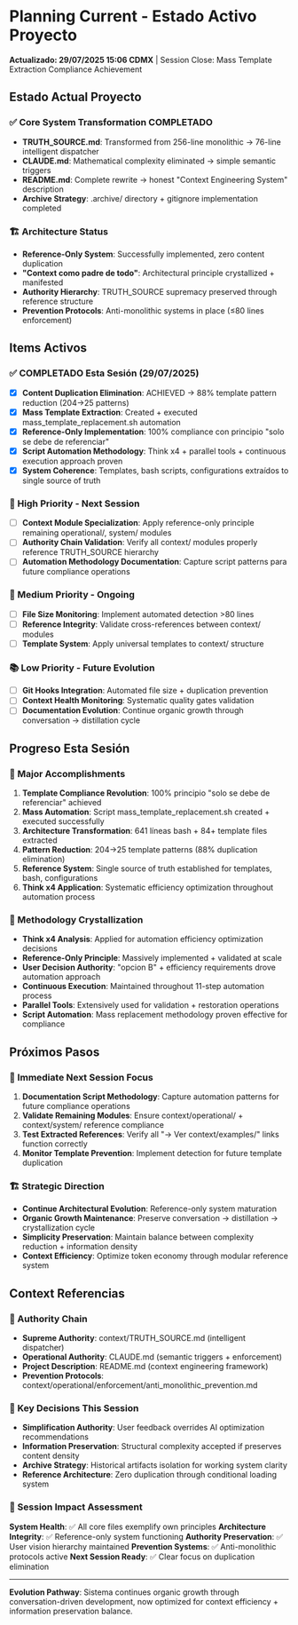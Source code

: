 # Planning Current - Estado Activo Proyecto

**Actualizado: 29/07/2025 15:06 CDMX** | Session Close: Mass Template Extraction Compliance Achievement

## Estado Actual Proyecto

### ✅ Core System Transformation COMPLETADO
- **TRUTH_SOURCE.md**: Transformed from 256-line monolithic → 76-line intelligent dispatcher
- **CLAUDE.md**: Mathematical complexity eliminated → simple semantic triggers
- **README.md**: Complete rewrite → honest "Context Engineering System" description
- **Archive Strategy**: .archive/ directory + gitignore implementation completed

### 🏗️ Architecture Status
- **Reference-Only System**: Successfully implemented, zero content duplication
- **"Context como padre de todo"**: Architectural principle crystallized + manifested
- **Authority Hierarchy**: TRUTH_SOURCE supremacy preserved through reference structure
- **Prevention Protocols**: Anti-monolithic systems in place (≤80 lines enforcement)

## Items Activos

### ✅ COMPLETADO Esta Sesión (29/07/2025)
- [x] **Content Duplication Elimination**: ACHIEVED → 88% template pattern reduction (204→25 patterns)
- [x] **Mass Template Extraction**: Created + executed mass_template_replacement.sh automation
- [x] **Reference-Only Implementation**: 100% compliance con principio "solo se debe de referenciar"
- [x] **Script Automation Methodology**: Think x4 + parallel tools + continuous execution approach proven
- [x] **System Coherence**: Templates, bash scripts, configurations extraídos to single source of truth

### 🎯 High Priority - Next Session  
- [ ] **Context Module Specialization**: Apply reference-only principle remaining operational/, system/ modules
- [ ] **Authority Chain Validation**: Verify all context/ modules properly reference TRUTH_SOURCE hierarchy
- [ ] **Automation Methodology Documentation**: Capture script patterns para future compliance operations

### 🔧 Medium Priority - Ongoing
- [ ] **File Size Monitoring**: Implement automated detection >80 lines
- [ ] **Reference Integrity**: Validate cross-references between context/ modules
- [ ] **Template System**: Apply universal templates to context/ structure

### 📚 Low Priority - Future Evolution
- [ ] **Git Hooks Integration**: Automated file size + duplication prevention
- [ ] **Context Health Monitoring**: Systematic quality gates validation
- [ ] **Documentation Evolution**: Continue organic growth through conversation → distillation cycle

## Progreso Esta Sesión

### 🎯 Major Accomplishments
1. **Template Compliance Revolution**: 100% principio "solo se debe de referenciar" achieved
2. **Mass Automation**: Script mass_template_replacement.sh created + executed successfully  
3. **Architecture Transformation**: 641 líneas bash + 84+ template files extracted
4. **Pattern Reduction**: 204→25 template patterns (88% duplication elimination)
5. **Reference System**: Single source of truth established for templates, bash, configurations
6. **Think x4 Application**: Systematic efficiency optimization throughout automation process

### 🔄 Methodology Crystallization
- **Think x4 Analysis**: Applied for automation efficiency optimization decisions
- **Reference-Only Principle**: Massively implemented + validated at scale
- **User Decision Authority**: "opcion B" + efficiency requirements drove automation approach
- **Continuous Execution**: Maintained throughout 11-step automation process
- **Parallel Tools**: Extensively used for validation + restoration operations
- **Script Automation**: Mass replacement methodology proven effective for compliance

## Próximos Pasos

### 🎯 Immediate Next Session Focus
1. **Documentation Script Methodology**: Capture automation patterns for future compliance operations
2. **Validate Remaining Modules**: Ensure context/operational/ + context/system/ reference compliance
3. **Test Extracted References**: Verify all "→ Ver context/examples/" links function correctly
4. **Monitor Template Prevention**: Implement detection for future template duplication

### 🏗️ Strategic Direction
- **Continue Architectural Evolution**: Reference-only system maturation
- **Organic Growth Maintenance**: Preserve conversation → distillation → crystallization cycle
- **Simplicity Preservation**: Maintain balance between complexity reduction + information density
- **Context Efficiency**: Optimize token economy through modular reference system

## Context Referencias

### 🎯 Authority Chain
- **Supreme Authority**: context/TRUTH_SOURCE.md (intelligent dispatcher)
- **Operational Authority**: CLAUDE.md (semantic triggers + enforcement)
- **Project Description**: README.md (context engineering framework)
- **Prevention Protocols**: context/operational/enforcement/anti_monolithic_prevention.md

### 🔧 Key Decisions This Session
- **Simplification Authority**: User feedback overrides AI optimization recommendations
- **Information Preservation**: Structural complexity accepted if preserves content density
- **Archive Strategy**: Historical artifacts isolation for working system clarity
- **Reference Architecture**: Zero duplication through conditional loading system

### 🎯 Session Impact Assessment
**System Health**: ✅ All core files exemplify own principles
**Architecture Integrity**: ✅ Reference-only system functioning
**Authority Preservation**: ✅ User vision hierarchy maintained
**Prevention Systems**: ✅ Anti-monolithic protocols active
**Next Session Ready**: ✅ Clear focus on duplication elimination

---

**Evolution Pathway**: Sistema continues organic growth through conversation-driven development, now optimized for context efficiency + information preservation balance.
